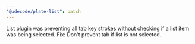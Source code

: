 ```yaml
---
"@udecode/plate-list": patch
---
```


List plugin was preventing all tab key strokes without checking if a list item was being selected. Fix: Don't prevent tab if list is not selected.

